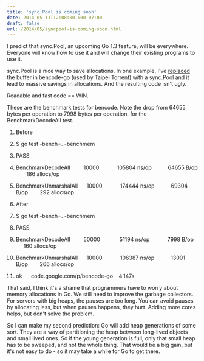 ```yaml
---
title: 'sync.Pool is coming soon'
date: 2014-05-11T12:08:00.000-07:00
draft: false
url: /2014/05/syncpool-is-coming-soon.html
---
```


I predict that sync.Pool, an upcoming Go 1.3 feature, will be everywhere. Everyone will know how to use it and will change their existing programs to use it.  
  
sync.Pool is a nice way to save allocations. In one example, I've [replaced](https://code.google.com/r/yvesjunqueira-bencode/source/detail?r=029262d400d76ac6f466cd0b7a7d90867beb74d8) the buffer in bencode-go (used by Taipei Torrent) with a sync.Pool and it lead to massive savings in allocations. And the resulting code isn't ugly.  
  
Readable and fast code == WIN.  
  
These are the benchmark tests for bencode. Note the drop from 64655 bytes per operation to 7998 bytes per operation, for the BenchmarkDecodeAll test.  
  

1.  Before
    
2.  $ go test -bench=. -benchmem
    
3.  PASS
    
4.  BenchmarkDecodeAll         10000            105804 ns/op           64655 B/op        186 allocs/op
    
5.  BenchmarkUnmarshalAll      10000            174444 ns/op           69304 B/op        292 allocs/op
    

7.  After
    
8.  $ go test -bench=. -benchmem
    
9.  PASS
    
10.  BenchmarkDecodeAll         50000             51194 ns/op            7998 B/op        160 allocs/op
    
11.  BenchmarkUnmarshalAll      10000            106387 ns/op           13001 B/op        266 allocs/op
    
12.  ok      code.google.com/p/bencode-go    4.147s
    

  
That said, I think it's a shame that programmers have to worry about memory allocations in Go. We still need to improve the garbage collectors. For servers with big heaps, the pauses are too long. You can avoid pauses by allocating less, but when pauses happens, they hurt. Adding more cores helps, but don't solve the problem.  
  
So I can make my second prediction: Go will add heap generations of some sort. They are a way of partitioning the heap between long-lived objects and small lived ones. So if the young generation is full, only that small heap has to be sweeped, and not the whole thing. That would be a big gain, but it's not easy to do - so it may take a while for Go to get there.
